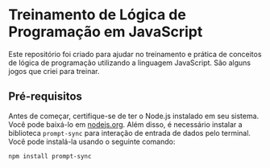 # Treinamento de Lógica de Programação em JavaScript

Este repositório foi criado para ajudar no treinamento e prática de conceitos de lógica de programação utilizando a linguagem JavaScript. São alguns jogos que criei para treinar.

## Pré-requisitos

Antes de começar, certifique-se de ter o Node.js instalado em seu sistema. Você pode baixá-lo em [nodejs.org](https://nodejs.org/). Além disso, é necessário instalar a biblioteca `prompt-sync` para interação de entrada de dados pelo terminal. Você pode instalá-la usando o seguinte comando:

`npm install prompt-sync`